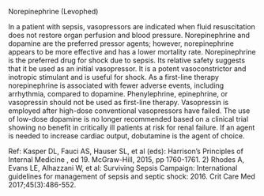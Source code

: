 Norepinephrine (Levophed)

In a patient with sepsis, vasopressors are indicated when fluid resuscitation does not restore organ perfusion and blood pressure. Norepinephrine and dopamine are the preferred pressor agents; however, norepinephrine appears to be more effective and has a lower mortality rate. Norepinephrine is the preferred drug for shock due to sepsis. Its relative safety suggests that it be used as an initial vasopressor. It is a potent vasoconstrictor and inotropic stimulant and is useful for shock. As a first-line therapy norepinephrine is associated with fewer adverse events, including arrhythmia, compared to dopamine. Phenylephrine, epinephrine, or vasopressin should not be used as first-line therapy. Vasopressin is employed after high-dose conventional vasopressors have failed. The use of low-dose dopamine is no longer recommended based on a clinical trial showing no benefit in critically ill patients at risk for renal failure. If an agent is needed to increase cardiac output, dobutamine is the agent of choice.

Ref: Kasper DL, Fauci AS, Hauser SL, et al (eds): Harrison’s Principles of Internal Medicine , ed 19. McGraw-Hill, 2015, pp 1760-1761.  2) Rhodes A, Evans LE, Alhazzani W, et al: Surviving Sepsis Campaign: International guidelines for management of sepsis and septic shock: 2016. Crit Care Med 2017;45(3):486-552.